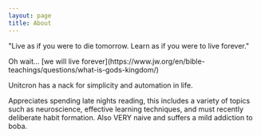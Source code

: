 ```yaml
---
layout: page
title: About 
---
```


<p class="message">
  "Live as if you were to die tomorrow. Learn as if you were to live forever." 
</p>
Oh wait... [we will live forever](https://www.jw.org/en/bible-teachings/questions/what-is-gods-kingdom/)

Unitcron has a nack for simplicity and automation in life.

Appreciates spending late nights reading, this includes a variety of topics such as neuroscience, effective learning techniques, and must recently deliberate habit formation. Also VERY naive and suffers a mild addiction to boba. 
